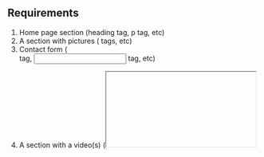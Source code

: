## Requirements

1. Home page section (heading tag, p tag, etc)
2. A section with pictures (<img> tags, etc)
3. Contact form (<form> tag, <input> tag, etc)
4. A section with a video(s) (<iframe> tag, src attribute, etc).
5. Footer (<footer> tag, et)
6. A <nav> element that utilizes HTML bookmarks to allow the user to jump to variou section on the page.

### Topic
The topic will be snowboarding

### Plan
Sections: Gear, Pros, Resorts, Stories
Submission: Your crazy story
